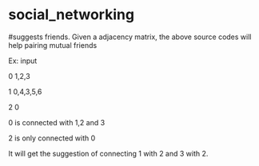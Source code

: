 # social_networking
#suggests friends. 
Given a adjacency matrix, the above source codes will help pairing mutual friends

Ex: input 

0 1,2,3

1 0,4,3,5,6

2 0

0 is connected  with 1,2 and 3

2 is only connected with 0

It  will get the suggestion of connecting 1 with 2 and 3 with 2. 

